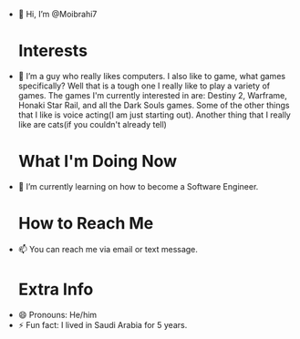 - 👋 Hi, I’m @Moibrahi7
  # **Interests**
- 👀 I’m a guy who really likes computers. I also like to game, what games specifically? Well that is a tough one I really like to play a variety of games. The games I'm currently interested in are: Destiny 2, Warframe, Honaki Star Rail, and all the Dark Souls games. Some of the other things that I like is voice acting(I am just starting out). Another thing that I really like are cats(if you couldn't already tell)
  # **What I'm Doing Now**
- 🌱 I’m currently learning on how to become a Software Engineer.
  # **How to Reach Me**
- 📫 You can reach me via email or text message.
  # **Extra Info**
- 😄 Pronouns: He/him 
- ⚡ Fun fact: I lived in Saudi Arabia for 5 years.

<!---
Moibrahi7/Moibrahi7 is a ✨ special ✨ repository because its `README.md` (this file) appears on your GitHub profile.
You can click the Preview link to take a look at your changes.
--->
